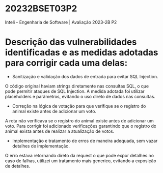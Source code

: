 # 20232BSET03P2
Inteli - Engenharia de Software | Avaliação 2023-2B P2

# Descrição das vulnerabilidades identificadas e as medidas adotadas para corrigir cada uma delas:

- Sanitização e validação dos dados de entrada para evitar SQL Injection.
  
O código original haviam strings diretamente nas consultas SQL, o que pode permitir ataques de SQL Injection. A medida adotada foi utilizar placeholders e parâmetros, evitando o uso direto de dados nas consultas.

- Correção na lógica de votação para que verifique se o registro do animal existe antes de adicionar um voto.
  
A rota não verificava se o registro do animal existe antes de adicionar um voto. Para corrigir foi adicionado verificações garantindo que o registro do animal exista antes de realizar a atualização de votos.

- Implementação e tratamento de erros de maneira adequada, sem vazar detalhes de implementação.
  
O erro estava retornando direto da request o que pode expor detalhes no caso de falhas, utilizei um tratamento mais generico, evitando a exposição de detalhes.
